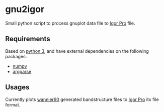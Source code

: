 gnu2igor
========
Small python script to process gnuplot data file to [Igor Pro](https://www.wavemetrics.com/products/igorpro/igorpro.htm) file.


Requirements
------------
Based on [python 3](https://python.org), and have external dependencies on the following packages:

* [numpy](http://www.numpy.org)
* [argparse](https://docs.python.org/3/library/argparse.html) 


Usages
------
Currently plots [wannier90](http://www.wannier.org) generated bandstructure files to [Igor Pro](https://www.wavemetrics.com/products/igorpro/igorpro.htm) itx file format.
